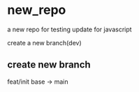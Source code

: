 # new_repo
a new repo for testing
update for javascript

create a new branch(dev)


## create new branch 
feat/init base -> main